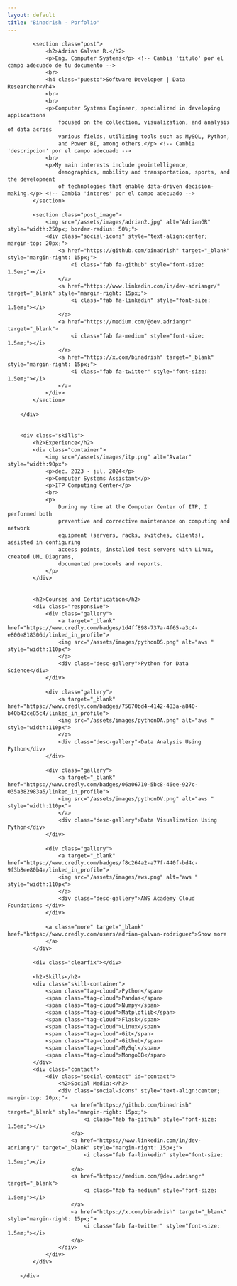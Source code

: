 ```yaml
---
layout: default
title: "Binadrish - Porfolio"
---
```



<html lang="es">
        <div class="desc">

            <section class="post">
                <h2>Adrian Galvan R.</h2>
                <p>Eng. Computer Systems</p> <!-- Cambia 'titulo' por el campo adecuado de tu documento -->
                <br>
                <h4 class="puesto">Software Developer | Data Researcher</h4>
                <br>
                <br>
                <p>Computer Systems Engineer, specialized in developing applications
                    focused on the collection, visualization, and analysis of data across
                    various fields, utilizing tools such as MySQL, Python,
                    and Power BI, among others.</p> <!-- Cambia 'descripcion' por el campo adecuado -->
                <br>
                <p>My main interests include geointelligence,
                    demographics, mobility and transportation, sports, and the development
                    of technologies that enable data-driven decision-making.</p> <!-- Cambia 'interes' por el campo adecuado -->
            </section>

            <section class="post_image">
                <img src="/assets/images/adrian2.jpg" alt="AdrianGR" style="width:250px; border-radius: 50%;">
                <div class="social-icons" style="text-align:center; margin-top: 20px;">
                    <a href="https://github.com/binadrish" target="_blank" style="margin-right: 15px;">
                        <i class="fab fa-github" style="font-size: 1.5em;"></i>
                    </a>
                    <a href="https://www.linkedin.com/in/dev-adriangr/" target="_blank" style="margin-right: 15px;">
                        <i class="fab fa-linkedin" style="font-size: 1.5em;"></i>
                    </a>
                    <a href="https://medium.com/@dev.adriangr" target="_blank">
                        <i class="fab fa-medium" style="font-size: 1.5em;"></i>
                    </a>
                    <a href="https://x.com/binadrish" target="_blank" style="margin-right: 15px;">
                        <i class="fab fa-twitter" style="font-size: 1.5em;"></i>
                    </a>   
                </div>
            </section>
            
        </div>
        

        <div class="skills">
            <h2>Experience</h2>
            <div class="container">
                <img src="/assets/images/itp.png" alt="Avatar" style="width:90px">
                <p>dec. 2023 - jul. 2024</p>
                <p>Computer Systems Assistant</p>
                <p>ITP Computing Center</p>
                <br>
                <p>
                    During my time at the Computer Center of ITP, I performed both
                    preventive and corrective maintenance on computing and network
                    equipment (servers, racks, switches, clients), assisted in configuring
                    access points, installed test servers with Linux, created UML Diagrams,
                    documented protocols and reports.
                </p>
            </div>
        
        
            <h2>Courses and Certification</h2>
            <div class="responsive">
                <div class="gallery">
                    <a target="_blank" href="https://www.credly.com/badges/1d4ff898-737a-4f65-a3c4-e800e818306d/linked_in_profile">
                    <img src="/assets/images/pythonDS.png" alt="aws " style="width:110px">
                    </a>
                    <div class="desc-gallery">Python for Data Science</div>
                </div>

                <div class="gallery">
                    <a target="_blank" href="https://www.credly.com/badges/75670bd4-4142-483a-a840-b40b43ce85c4/linked_in_profile">
                    <img src="/assets/images/pythonDA.png" alt="aws " style="width:110px">
                    </a>
                    <div class="desc-gallery">Data Analysis Using Python</div>
                </div>

                <div class="gallery">
                    <a target="_blank" href="https://www.credly.com/badges/06a06710-5bc8-46ee-927c-035a382983a5/linked_in_profile">
                    <img src="/assets/images/pythonDV.png" alt="aws " style="width:110px">
                    </a>
                    <div class="desc-gallery">Data Visualization Using Python</div>
                </div>

                <div class="gallery">
                    <a target="_blank" href="https://www.credly.com/badges/f8c264a2-a77f-440f-bd4c-9f3b8ee80b4e/linked_in_profile">
                    <img src="/assets/images/aws.png" alt="aws " style="width:110px">
                    </a>
                    <div class="desc-gallery">AWS Academy Cloud Foundations </div>
                </div>
        
                <a class="more" target="_blank" href="https://www.credly.com/users/adrian-galvan-rodriguez">Show more
                </a>
            </div>
           
            <div class="clearfix"></div> 
        
            <h2>Skills</h2>
            <div class="skill-container">
                <span class="tag-cloud">Python</span>
                <span class="tag-cloud">Pandas</span>
                <span class="tag-cloud">Numpy</span>
                <span class="tag-cloud">Matplotlib</span>
                <span class="tag-cloud">Flask</span>
                <span class="tag-cloud">Linux</span>
                <span class="tag-cloud">Git</span>
                <span class="tag-cloud">Github</span>
                <span class="tag-cloud">MySql</span>
                <span class="tag-cloud">MongoDB</span> 
            </div>
            <div class="contact">
                <div class="social-contact" id="contact">
                    <h2>Social Media:</h2>
                    <div class="social-icons" style="text-align:center; margin-top: 20px;">
                        <a href="https://github.com/binadrish" target="_blank" style="margin-right: 15px;">
                            <i class="fab fa-github" style="font-size: 1.5em;"></i>
                        </a>
                        <a href="https://www.linkedin.com/in/dev-adriangr/" target="_blank" style="margin-right: 15px;">
                            <i class="fab fa-linkedin" style="font-size: 1.5em;"></i>
                        </a>
                        <a href="https://medium.com/@dev.adriangr" target="_blank">
                            <i class="fab fa-medium" style="font-size: 1.5em;"></i>
                        </a>
                        <a href="https://x.com/binadrish" target="_blank" style="margin-right: 15px;">
                            <i class="fab fa-twitter" style="font-size: 1.5em;"></i>
                        </a>   
                    </div>
                </div>
            </div>

        </div>




